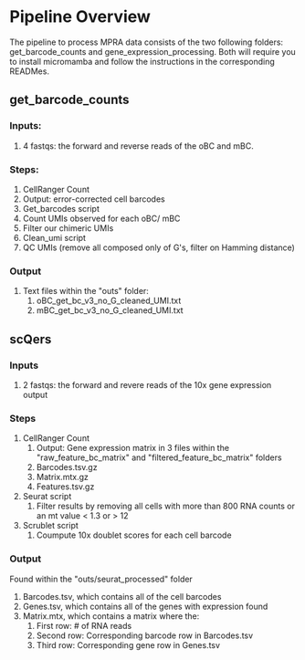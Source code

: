 # Pipeline Overview

The pipeline to process MPRA data consists of the two following folders: get_barcode_counts and gene_expression_processing. 
Both will require you to install micromamba and follow the instructions in the corresponding READMes. 

## get_barcode_counts

### Inputs:
1. 4 fastqs: the forward and reverse reads of the oBC and mBC. 

### Steps:
1. CellRanger Count
  1.  Output: error-corrected cell barcodes
2. Get_barcodes script
  1.  Count UMIs observed for each oBC/ mBC
  2.  Filter our chimeric UMIs
3. Clean_umi script
  1.  QC UMIs (remove all composed only of G's, filter on Hamming distance)

### Output
1. Text files within the "outs" folder:
   1. oBC_get_bc_v3_no_G_cleaned_UMI.txt
   2. mBC_get_bc_v3_no_G_cleaned_UMI.txt
   
## scQers

### Inputs
1. 2 fastqs: the forward and revere reads of the 10x gene expression output

### Steps
1. CellRanger Count
   1. Output: Gene expression matrix in 3 files within the "raw_feature_bc_matrix" and "filtered_feature_bc_matrix" folders
    1. Barcodes.tsv.gz
    2. Matrix.mtx.gz
    3. Features.tsv.gz
2. Seurat script
   1. Filter results by removing all cells with more than 800 RNA counts or an mt value < 1.3 or  > 12
3. Scrublet script
   1. Coumpute 10x doublet scores for each cell barcode
  
### Output
Found within the "outs/seurat_processed" folder
1. Barcodes.tsv, which contains all of the cell barcodes
2. Genes.tsv, which contains all of the genes with expression found
3. Matrix.mtx, which contains a matrix where the:
   1. First row: # of RNA reads
   2. Second row: Corresponding barcode row in Barcodes.tsv
   3. Third row: Corresponding gene row in Genes.tsv

